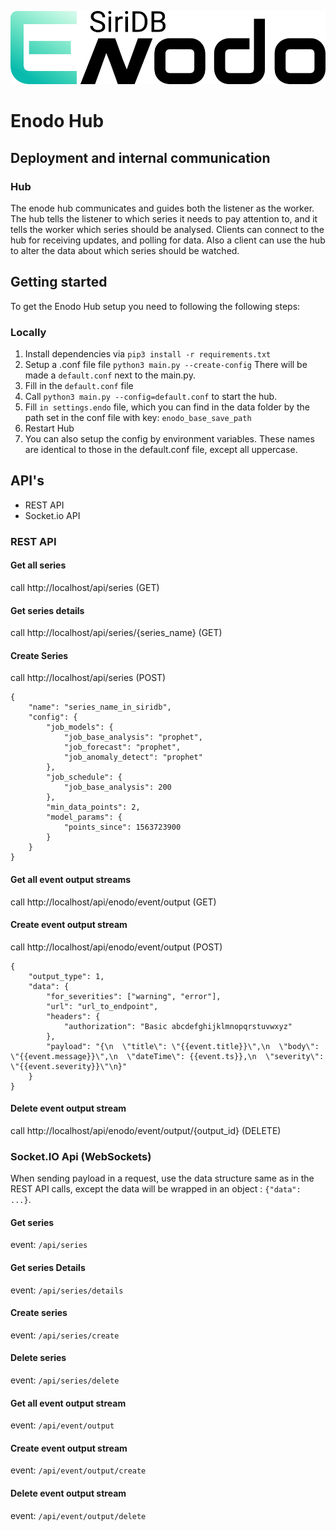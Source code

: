 
<p align="center"><img src="https://github.com/siridb/siridb-enodo-hub/raw/development/assets/logo_full.png" alt="Enodo"></p>

# Enodo Hub



## Deployment and internal communication

### Hub

The enode hub communicates and guides both the listener as the worker. The hub tells the listener to which series it needs to pay attention to, and it tells the worker which series should be analysed.
Clients can connect to the hub for receiving updates, and polling for data. Also a client can use the hub to alter the data about which series should be watched.


## Getting started

To get the Enodo Hub setup you need to following the following steps:

### Locally

1. Install dependencies via `pip3 install -r requirements.txt`
2. Setup a .conf file file `python3 main.py --create-config` There will be made a `default.conf` next to the main.py.
3. Fill in the `default.conf` file
4. Call `python3 main.py --config=default.conf` to start the hub.
5. Fill `in settings.endo` file, which you can find in the data folder by the path set in the conf file with key: `enodo_base_save_path`
6. Restart Hub
7. You can also setup the config by environment variables. These names are identical to those in the default.conf file, except all uppercase.

## API's

-   REST API
-   Socket.io API

### REST API

#### Get all series
call http://localhost/api/series (GET)

#### Get series details
call http://localhost/api/series/{series_name} (GET)

#### Create Series
call http://localhost/api/series (POST)
```
{
	"name": "series_name_in_siridb",
	"config": {
		"job_models": {
			"job_base_analysis": "prophet",
			"job_forecast": "prophet",
			"job_anomaly_detect": "prophet"
		},
		"job_schedule": {
			"job_base_analysis": 200
		},
		"min_data_points": 2,
		"model_params": {
			"points_since": 1563723900
		}
	}
}
```

#### Get all event output streams
call http://localhost/api/enodo/event/output (GET)

#### Create event output stream
call http://localhost/api/enodo/event/output (POST)
```
{
	"output_type": 1,
	"data": {
		"for_severities": ["warning", "error"],
		"url": "url_to_endpoint",
		"headers": {
			"authorization": "Basic abcdefghijklmnopqrstuvwxyz"
		},
		"payload": "{\n  \"title\": \"{{event.title}}\",\n  \"body\": \"{{event.message}}\",\n  \"dateTime\": {{event.ts}},\n  \"severity\": \"{{event.severity}}\"\n}"
	}
}
```

#### Delete event output stream
call http://localhost/api/enodo/event/output/{output_id} (DELETE)


### Socket.IO Api (WebSockets)

When sending payload in a request, use the data structure same as in the REST API calls, except the data will be wrapped in an object : `{"data": ...}`.

#### Get series
event: `/api/series`

#### Get series Details
event: `/api/series/details`

#### Create series
event: `/api/series/create`

#### Delete series
event: `/api/series/delete`

#### Get all event output stream
event: `/api/event/output`

#### Create event output stream
event: `/api/event/output/create`

#### Delete event output stream
event: `/api/event/output/delete`

 